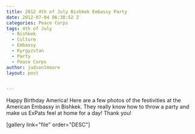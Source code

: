 ```yaml
---
title: 2012 4th of July Bishkek Embassy Party
date: 2012-07-04 06:38:52 Z
categories: Peace Corps
tags: 4th of July
  - Bishkek
  - Culture
  - Embassy
  - Kyrgyzstan
  - Party
  - Peace Corps
author: judsonlmoore
layout: post


---
```


Happy Birthday America! Here are a few photos of the festivities at the American Embassy in Bishkek. They really know how to throw a party and make us ExPats feel at home for a day! Thank you!

[gallery link="file" order="DESC"]
